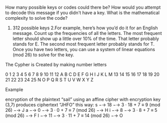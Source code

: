 How many possible keys or codes could there be? How would you attempt to decode this message if you didn't have a key. What is the mathematical complexity to solve the code?

1. 312 possible keys
2.For example, here’s how you’d do it for an English message. Count up the frequencies of all the letters. The most frequent letter should show up a little over 10% of the time. That letter probably stands for E. The second most frequent letter probably stands for T. Once you have two letters, you can use a system of linear equations (mod 26) to solve for the key.

The Cypher is Created by making number letters

0 1 2 3 4 5 6 7 8 9 10 11 12
A B C D E F G H I J K L M
13 14 15 16 17 18 19 20 21 22 23 24 25
N O P Q R S T U V W X Y Z

Example 

encryption of the plaintext “sail” using an affine cipher with encryption key (3,7)
produces ciphertext “JHFO” this way:
s −→ 18 −→ 3 · 18 + 7 ≡ 9 (mod 26) −→ J
a −→ 0 −→ 3 · 0 + 7 ≡ 7 (mod 26) −→ H
i −→ 8 −→ 3 · 8 + 7 ≡ 5 (mod 26) −→ F
l −→ 11 −→ 3 · 11 + 7 ≡ 14 (mod 26) −→ O

